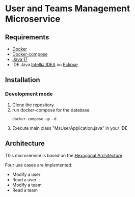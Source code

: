 # User and Teams Management Microservice

## Requirements
- [Docker](https://docs.docker.com/install/)
- [Docker-compose](https://docs.docker.com/compose/install/)
- [Java 17](https://www.oracle.com/java/technologies/downloads/#java17)
- IDE Java [IntelliJ IDEA](https://www.jetbrains.com/fr-fr/idea/download/#section=windows) ou [Eclipse](https://www.eclipse.org/downloads/)

## Installation

### Development mode

1. Clone the repository
2. run docker-compose for the database
    ```shell
    docker-compose up -d
    ```
3. Execute main class "MsUserApplication.java" in your IDE

## Architecture

This microservice is based on the [Hexagonal Architecture](https://en.wikipedia.org/wiki/Hexagonal_architecture_(software)).

Four use cases are implemented:
- Modify a user
- Read a user
- Modify a team
- Read a team